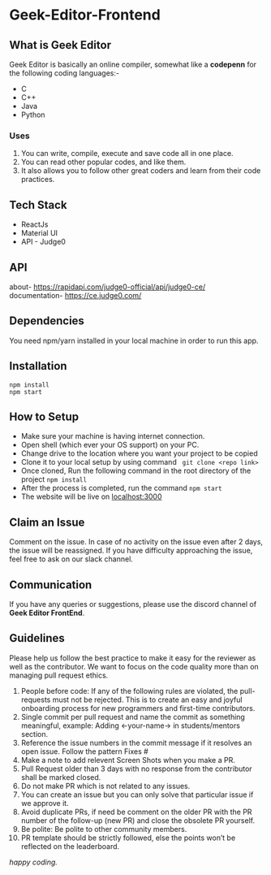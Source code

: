 # Geek-Editor-Frontend

## What is Geek Editor

Geek Editor is basically an online compiler, somewhat like a **codepenn** for the following coding languages:-
- C
- C++
- Java
- Python

### Uses

1. You can write, compile, execute and save code all in one place. 
2. You can read other popular codes, and like them. 
3. It also allows you to follow other great coders and learn from their code practices.


## Tech Stack
* ReactJs
* Material UI
* API - Judge0

## API
about- https://rapidapi.com/judge0-official/api/judge0-ce/  
documentation- https://ce.judge0.com/

## Dependencies
You need npm/yarn installed in your local machine in order to run this app.

## Installation
```
npm install
npm start
```

## How to Setup
- Make sure your machine is having internet connection.
- Open shell (which ever your OS support) on your PC.
- Change drive to the location where you want your project to be copied
- Clone it to your local setup by using command ``` git clone <repo link>```
- Once cloned, Run the following command in the root directory of the project ```npm install```
- After the process is completed, run the command ```npm start```
- The website will be live on [localhost:3000](https://localhost:3000)

## Claim an Issue
Comment on the issue. In case of no activity on the issue even after 2 days, the issue will be reassigned. If you have difficulty approaching the issue, feel free to ask on our slack channel.

## Communication
If you have any queries or suggestions, please use the discord channel of **Geek Editor FrontEnd**.

## Guidelines
Please help us follow the best practice to make it easy for the reviewer as well as the contributor. We want to focus on the code quality more than on managing pull request ethics.
1. People before code: If any of the following rules are violated, the pull-requests must not be rejected. This is to create an easy and joyful onboarding process for new programmers and first-time contributors.
2. Single commit per pull request and name the commit as something meaningful, example: Adding <-your-name-> in students/mentors section.
3. Reference the issue numbers in the commit message if it resolves an open issue. Follow the pattern Fixes #
4. Make a note to add relevent Screen Shots when you make a PR.
5. Pull Request older than 3 days with no response from the contributor shall be marked closed.
6. Do not make PR which is not related to any issues. 
7. You can create an issue but you can only solve that particular issue if we approve it.
8. Avoid duplicate PRs, if need be comment on the older PR with the PR number of the follow-up (new PR) and close the obsolete PR yourself.
9. Be polite: Be polite to other community members.
10. PR template should be strictly followed, else the points won’t be reflected on the leaderboard.

*happy coding.*

